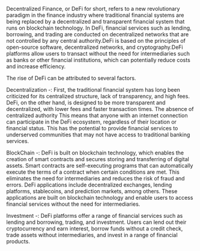 Decentralized Finance, or DeFi for short, refers to a new revolutionary paradigm in the finance industry where traditional financial systems are being replaced by a decentralized and transparent financial system that runs on blockchain technology. In DeFi, financial services such as lending, borrowing, and trading are conducted on decentralized networks that are not controlled by any central authority.DeFi is based on the principles of open-source software, decentralized networks, and cryptography.DeFi platforms allow users to transact without the need for intermediaries such as banks or other financial institutions, which can potentially reduce costs and increase efficiency.

The rise of DeFi can be attributed to several factors.

Decentralization -: First, the traditional financial system has long been criticized for its centralized structure, lack of transparency, and high fees. DeFi, on the other hand, is designed to be more transparent and decentralized, with lower fees and faster transaction times. The absence of centralized authority  This means that anyone with an internet connection can participate in the DeFi ecosystem, regardless of their location or financial status. This has the potential to provide financial services to underserved communities that may not have access to traditional banking services.


BlockChain -: DeFi is built on blockchain technology, which enables the creation of smart contracts and secures storing and transferring of digital assets. Smart contracts are self-executing programs that can automatically execute the terms of a contract when certain conditions are met. This eliminates the need for intermediaries and reduces the risk of fraud and errors. DeFi applications include decentralized exchanges, lending platforms, stablecoins, and prediction markets, among others. These applications are built on blockchain technology and enable users to access financial services without the need for intermediaries.

Investment -: DeFi platforms offer a range of financial services such as lending and borrowing, trading, and investment. Users can lend out their cryptocurrency and earn interest, borrow funds without a credit check, trade assets without intermediaries, and invest in a range of financial products.

